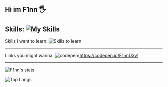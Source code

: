 Hi im F1nn 🖐
---

Skills:
![My Skills](https://skillicons.dev/icons?i=html,js,css,androidstudio,ae,react,cs,bots,dotnet,electron,express,git,ai,java,js,laravel,mysql,nextjs,nodejs,ps,php,postgres,pr,prisma,py,sqlite,tailwind,ts,unity&perline=5)
---

Skills I want to learn:
![Skills to learn](https://skillicons.dev/icons?i=angular,c,cpp,docker,firebase,go,lua,pytorch,raspberrypirust,swift,tensorflow,threejs,vite&perline=5)


---

Links you might wanna:
![codepen](https://skillicons.dev/icons?i=codepen)(https://codepen.io/F1nnD3v)

---

![F1nn's stats](https://github-readme-stats.vercel.app/api?username=F1nnD3v&show_icons=true&theme=radical)

![Top Langs](https://github-readme-stats.vercel.app/api/top-langs/?username=F1nnD3v&layout=compact)

